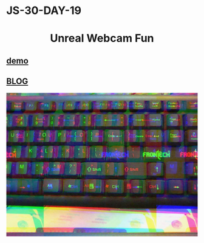 # JS-30-DAY-19

# <h1 align=center> Unreal Webcam Fun </h1>

## [demo](https://cenacrharsh.github.io/JS-30-DAY-19/)

## [BLOG]()

![ss](./ss.png)
